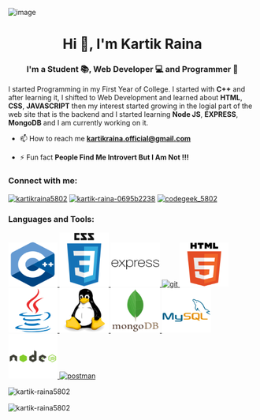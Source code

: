 ![image](https://user-images.githubusercontent.com/96180683/165371288-76c884d9-9734-4cba-872c-1f0cd298210b.png)
<h1 align="center">Hi 👋, I'm Kartik Raina</h1>
<h3 align="center">I'm a Student 📚, Web Developer 💻 and Programmer 📱</h3>
I started Programming in my First Year of College. I started with <b>C++</b> and after learning it, I shifted to Web Development and learned about <b>HTML</b>, <b>CSS</b>, <b>JAVASCRIPT</b> then my interest started growing in the logial part of the web site that is the backend and I started learning <b>Node JS</b>, <b>EXPRESS</b>, <b>MongoDB</b> and I am currently working on it. 

- 📫 How to reach me **kartikraina.official@gmail.com**

- ⚡ Fun fact **People Find Me Introvert But I Am Not !!!**

<h3 align="left">Connect with me:</h3>
<p align="left">
<a href="https://twitter.com/kartikraina5802" target="blank"><img align="center" src="https://raw.githubusercontent.com/rahuldkjain/github-profile-readme-generator/master/src/images/icons/Social/twitter.svg" alt="kartikraina5802" height="30" width="40" /></a>
<a href="https://www.linkedin.com/in/kartik-raina-0695b2238/" target="blank"><img align="center" src="https://raw.githubusercontent.com/rahuldkjain/github-profile-readme-generator/master/src/images/icons/Social/linked-in-alt.svg" alt="kartik-raina-0695b2238" height="30" width="40" /></a>
<a href="https://leetcode.com/codegeek_5802/" target="blank"><img align="center" src="https://raw.githubusercontent.com/rahuldkjain/github-profile-readme-generator/master/src/images/icons/Social/leet-code.svg" alt="codegeek_5802" height="30" width="40" /></a>
</p>

<h3 align="left">Languages and Tools:</h3>
<p align="left"> <a href="https://www.w3schools.com/cpp/" target="_blank" rel="noreferrer"> <img src="https://raw.githubusercontent.com/devicons/devicon/master/icons/cplusplus/cplusplus-original.svg" alt="cplusplus" width="100" height="90"/> </a> <a href="https://www.w3schools.com/css/" target="_blank" rel="noreferrer"> <img src="https://raw.githubusercontent.com/devicons/devicon/master/icons/css3/css3-original-wordmark.svg" alt="css3" width="100" height="110"/> </a> <a href="https://expressjs.com" target="_blank" rel="noreferrer"> <img src="https://raw.githubusercontent.com/devicons/devicon/master/icons/express/express-original-wordmark.svg" alt="express" width="100" height="90"/> </a> <a href="https://git-scm.com/" target="_blank" rel="noreferrer"> <img src="https://www.vectorlogo.zone/logos/git-scm/git-scm-icon.svg" alt="git" width="100" height="90"/> </a> <a href="https://www.w3.org/html/" target="_blank" rel="noreferrer"> <img src="https://raw.githubusercontent.com/devicons/devicon/master/icons/html5/html5-original-wordmark.svg" alt="html5" width="100" height="90"/> </a> <a href="https://www.java.com" target="_blank" rel="noreferrer"> <img src="https://raw.githubusercontent.com/devicons/devicon/master/icons/java/java-original.svg" alt="java" width="100" height="90"/> </a> <a href="https://www.linux.org/" target="_blank" rel="noreferrer"> <img src="https://raw.githubusercontent.com/devicons/devicon/master/icons/linux/linux-original.svg" alt="linux" width="100" height="90"/> </a> <a href="https://www.mongodb.com/" target="_blank" rel="noreferrer"> <img src="https://raw.githubusercontent.com/devicons/devicon/master/icons/mongodb/mongodb-original-wordmark.svg" alt="mongodb" width="100" height="90"/> </a> <a href="https://www.mysql.com/" target="_blank" rel="noreferrer"> <img src="https://raw.githubusercontent.com/devicons/devicon/master/icons/mysql/mysql-original-wordmark.svg" alt="mysql" width="100" height="90"/> </a> <a href="https://nodejs.org" target="_blank" rel="noreferrer"> <img src="https://raw.githubusercontent.com/devicons/devicon/master/icons/nodejs/nodejs-original-wordmark.svg" alt="nodejs" width="100" height="90"/> </a> <a href="https://postman.com" target="_blank" rel="noreferrer"> <img src="https://www.vectorlogo.zone/logos/getpostman/getpostman-icon.svg" alt="postman" width="100" height="90"/> </a> </p>

<p><img align="center" src="https://github-readme-stats.vercel.app/api/top-langs?username=kartik-raina5802&show_icons=true&locale=en&layout=compact" alt="kartik-raina5802" /></p>

<p><img align="center" src="https://github-readme-streak-stats.herokuapp.com/?user=kartik-raina5802&" alt="kartik-raina5802" /></p>
